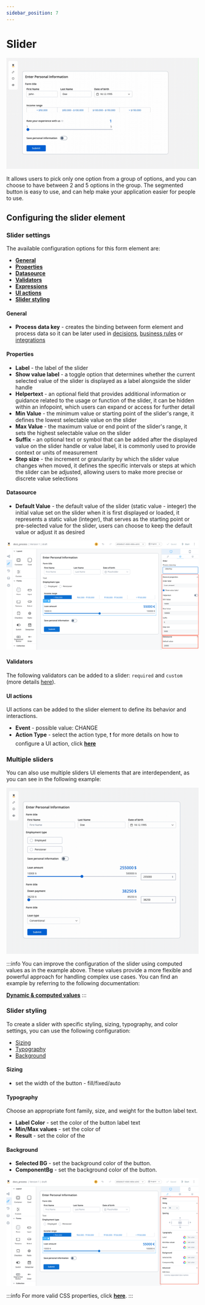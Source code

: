 ```yaml
---
sidebar_position: 7
---
```


# Slider

![](../../img/slider.gif)

It allows users to pick only one option from a group of options, and you can choose to have between 2 and 5 options in the group. The segmented button is easy to use, and can help make your application easier for people to use.

## Configuring the slider element

### Slider settings

The available configuration options for this form element are:

- [**General**](#general)
- [**Properties**](#properties)
- [**Datasource**](#datasource)
- [**Validators**](#validators)
- [**Expressions**](#expressions)
- [**UI actions**](#ui-actions)
- [**Slider styling**](#slider-styling)

#### General
   
* **Process data key** - creates the binding between form element and process data so it can be later used in [decisions](../../../node/exclusive-gateway-node.md), [business rules](../../../actions/business-rule-action/business-rule-action.md) or [integrations](../../../node/message-send-received-task-node.md)

#### Properties

* **Label** - the label of the slider
* **Show value label** - a toggle option that determines whether the current selected value of the slider is displayed as a label alongside the slider handle
* **Helpertext** - an optional field that provides additional information or guidance related to the usage or function of the slider, it can be hidden within an infopoint, which users can expand or access for further detail
* **Min Value** - the minimum value or starting point of the slider's range, it defines the lowest selectable value on the slider
* **Max Value** - the maximum value or end point of the slider's range, it sets the highest selectable value on the slider 
* **Suffix** - an optional text or symbol that can be added after the displayed value on the slider handle or value label, it is commonly used to provide context or units of measurement
* **Step size** - the increment or granularity by which the slider value changes when moved, it defines the specific intervals or steps at which the slider can be adjusted, allowing users to make more precise or discrete value selections

#### Datasource

* **Default Value** - the default value of the slider (static value - integer) the initial value set on the slider when it is first displayed or loaded, it represents a static value (integer), that serves as the starting point or pre-selected value for the slider, users can choose to keep the default value or adjust it as desired

![](../../img/slider_general.png)

#### Validators

The following validators can be added to a slider: `required` and `custom` (more details [here](../../validators.md)).

#### UI actions

UI actions can be added to the slider element to define its behavior and interactions.

* **Event** - possible value: CHANGE
* **Action Type** - select the action type, ❗️ for more details on how to configure a UI action, click [**here**](../../ui-actions.md)


### Multiple sliders

You can also use multiple sliders UI elements that are interdependent, as you can see in the following example:

![](../../img/multiple_sliders.gif)

:::info
You can improve the configuration of the slider using computed values as in the example above. These values provide a more flexible and powerful approach for handling complex use cases. You can find an example by referring to the following documentation:

[**<u>Dynamic & computed values</u>**](../../dynamic-and-computed-values.md#computed-values)
:::



### Slider styling

To create a slider with specific styling, sizing, typography, and color settings, you can use the following configuration:

* [Sizing](#sizing)
* [Typography](#typography)
* [Background](#background)

#### Sizing

* set the width of the button - fill/fixed/auto

#### Typography

Choose an appropriate font family, size, and weight for the button label text.

* **Label Color** - set the color of the button label text
* **Min/Max values** - set the color of 
* **Result** - set the color of the 

#### Background

* **Selected BG** - set the background color of the button.
* **ComponentBg** - set the background color of the button.

![](../../img/slider_styling.png)

:::info
For more valid CSS properties, click [**here**](../../#styling).
:::
